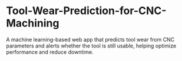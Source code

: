 # Tool-Wear-Prediction-for-CNC-Machining
A machine learning-based web app that predicts tool wear from CNC parameters and alerts whether the tool is still usable, helping optimize performance and reduce downtime.
